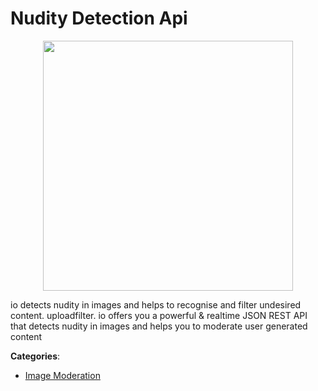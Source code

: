 # Nudity Detection Api
<p align="center">
    <img width="400" src="https://raw.githubusercontent.com/apis-list/apis-list/apis/nudity-detection-api/logo_256x256.png" />
</p>

io detects nudity in images and helps to recognise and filter undesired content. uploadfilter. io offers you a powerful & realtime JSON REST API that detects nudity in images and helps you to moderate user generated content



**Categories**:

- [Image Moderation](https://github.com/apis-list/apis-list#image-moderation)



